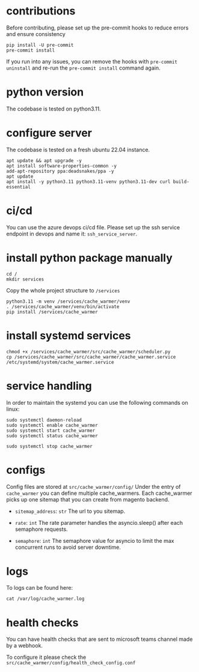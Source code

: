 # contributions

Before contributing, please set up the pre-commit hooks to reduce
errors and ensure consistency

    pip install -U pre-commit
    pre-commit install

If you run into any issues, you can remove the hooks
with `pre-commit uninstall` and re-run the `pre-commit install` command again.

# python version

The codebase is tested on python3.11.

# configure server

The codebase is tested on a fresh ubuntu 22.04 instance.
```shell
apt update && apt upgrade -y
apt install software-properties-common -y
add-apt-repository ppa:deadsnakes/ppa -y
apt update
apt install -y python3.11 python3.11-venv python3.11-dev curl build-essential
```

# ci/cd

You can use the azure devops ci/cd file. Please set up the ssh service endpoint in 
devops and name it: ``ssh_service_server``.

# install python package manually

```shell
cd /
mkdir services
```

Copy the whole project structure to ``/services``


```shell
python3.11 -m venv /services/cache_warmer/venv
. /services/cache_warmer/venv/bin/activate
pip install /services/cache_warmer
```


# install systemd services

```shell
chmod +x /services/cache_warmer/src/cache_warmer/scheduler.py
cp /services/cache_warmer/src/cache_warmer/cache_warmer.service /etc/systemd/system/cache_warmer.service
```

# service handling

In order to maintain the systemd you can use the following commands on linux:
```shell
sudo systemctl daemon-reload
sudo systemctl enable cache_warmer
sudo systemctl start cache_warmer
sudo systemctl status cache_warmer

sudo systemctl stop cache_warmer
```

# configs
Config files are stored at ``src/cache_warmer/config/``
Under the entry of ``cache_warmer`` you can define multiple cache_warmers.
Each cache_warmer picks up one sitemap that you can create from magento backend.

- ``sitemap_address``: ``str``
    The url to you sitemap.

- ``rate``: ``int``
    The rate parameter handles the asyncio.sleep() after each semaphore requests.
    
- ``semaphore``: ``int``
  The semaphore value for asyncio to limit the max concurrent runs to avoid server downtime.


# logs
To logs can be found here:
```shell
cat /var/log/cache_warmer.log
```

# health checks
You can have health checks that are sent to microsoft teams channel 
made by a webhook.

To configure it please check the ``src/cache_warmer/config/health_check_config.conf``
